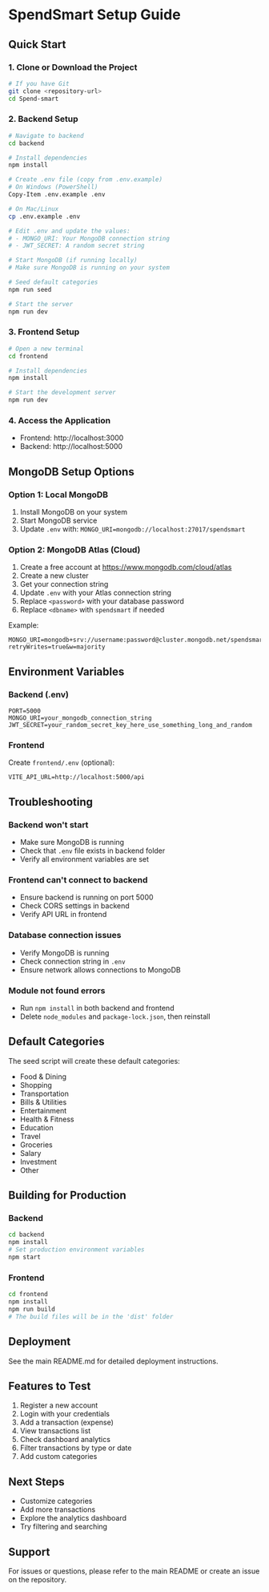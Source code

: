 # SpendSmart Setup Guide

## Quick Start

### 1. Clone or Download the Project

```bash
# If you have Git
git clone <repository-url>
cd Spend-smart
```

### 2. Backend Setup

```bash
# Navigate to backend
cd backend

# Install dependencies
npm install

# Create .env file (copy from .env.example)
# On Windows (PowerShell)
Copy-Item .env.example .env

# On Mac/Linux
cp .env.example .env

# Edit .env and update the values:
# - MONGO_URI: Your MongoDB connection string
# - JWT_SECRET: A random secret string

# Start MongoDB (if running locally)
# Make sure MongoDB is running on your system

# Seed default categories
npm run seed

# Start the server
npm run dev
```

### 3. Frontend Setup

```bash
# Open a new terminal
cd frontend

# Install dependencies
npm install

# Start the development server
npm run dev
```

### 4. Access the Application

- Frontend: http://localhost:3000
- Backend: http://localhost:5000

## MongoDB Setup Options

### Option 1: Local MongoDB

1. Install MongoDB on your system
2. Start MongoDB service
3. Update `.env` with: `MONGO_URI=mongodb://localhost:27017/spendsmart`

### Option 2: MongoDB Atlas (Cloud)

1. Create a free account at https://www.mongodb.com/cloud/atlas
2. Create a new cluster
3. Get your connection string
4. Update `.env` with your Atlas connection string
5. Replace `<password>` with your database password
6. Replace `<dbname>` with `spendsmart` if needed

Example:
```
MONGO_URI=mongodb+srv://username:password@cluster.mongodb.net/spendsmart?retryWrites=true&w=majority
```

## Environment Variables

### Backend (.env)

```env
PORT=5000
MONGO_URI=your_mongodb_connection_string
JWT_SECRET=your_random_secret_key_here_use_something_long_and_random
```

### Frontend

Create `frontend/.env` (optional):

```env
VITE_API_URL=http://localhost:5000/api
```

## Troubleshooting

### Backend won't start
- Make sure MongoDB is running
- Check that `.env` file exists in backend folder
- Verify all environment variables are set

### Frontend can't connect to backend
- Ensure backend is running on port 5000
- Check CORS settings in backend
- Verify API URL in frontend

### Database connection issues
- Verify MongoDB is running
- Check connection string in `.env`
- Ensure network allows connections to MongoDB

### Module not found errors
- Run `npm install` in both backend and frontend
- Delete `node_modules` and `package-lock.json`, then reinstall

## Default Categories

The seed script will create these default categories:
- Food & Dining
- Shopping
- Transportation
- Bills & Utilities
- Entertainment
- Health & Fitness
- Education
- Travel
- Groceries
- Salary
- Investment
- Other

## Building for Production

### Backend

```bash
cd backend
npm install
# Set production environment variables
npm start
```

### Frontend

```bash
cd frontend
npm install
npm run build
# The build files will be in the 'dist' folder
```

## Deployment

See the main README.md for detailed deployment instructions.

## Features to Test

1. Register a new account
2. Login with your credentials
3. Add a transaction (expense)
4. View transactions list
5. Check dashboard analytics
6. Filter transactions by type or date
7. Add custom categories

## Next Steps

- Customize categories
- Add more transactions
- Explore the analytics dashboard
- Try filtering and searching

## Support

For issues or questions, please refer to the main README or create an issue on the repository.

